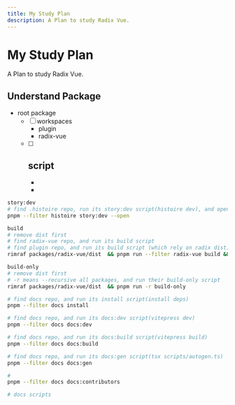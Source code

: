 ```yaml
---
title: My Study Plan
description: A Plan to study Radix Vue.
---
```


# My Study Plan

<Description>
A Plan to study Radix Vue.
</Description>

## Understand Package

- root package
  - [ ] workspaces
    - plugin
    - radix-vue
  - [ ] script
    -
    -
    -

```bash
story:dev
# find .histoire repo, run its story:dev script(histoire dev), and open
pnpm --filter histoire story:dev --open

```

```bash
build
# remove dist first
# find radix-vue repo, and run its build script
# find plugin repo, and run its build script (which rely on radix dist)
rimraf packages/radix-vue/dist  && pnpm run --filter radix-vue build && pnpm run --filter plugins build

build-only
# remove dist first
# -r means --recursive all packages, and run their build-only script
rimraf packages/radix-vue/dist  && pnpm run -r build-only
```

```bash
# find docs repo, and run its install script(install deps)
pnpm --filter docs install

# find docs repo, and run its docs:dev script(vitepress dev)
pnpm --filter docs docs:dev

# find docs repo, and run its docs:build script(vitepress build)
pnpm --filter docs docs:build

# find docs repo, and run its docs:gen script(tsx scripts/autogen.ts)
pnpm --filter docs docs:gen

#
pnpm --filter docs docs:contributors

# docs scripts
```
